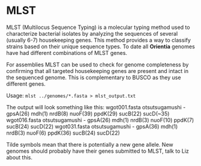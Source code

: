 # MLST
MLST (Multilocus Sequence Typing) is a molecular typing method used to characterize bacterial isolates by analyzing the sequences of several (usually 6-7) housekeeping genes. This method provides a way to classify strains based on their unique sequence types. To date all **Orientia** genomes have had different combinations of MLST genes.

For assemblies MLST can be used to check for genome completeness by confirming that all targeted housekeeping genes are present and intact in the sequenced genome. This is complementary to BUSCO as they use different genes.

Usage:
`mlst ../genomes/*.fasta > mlst_output.txt`

The output will look something like this:
wgot001.fasta        otsutsugamushi  -       gpsA(26)        mdh(1)  nrdB(8) nuoF(39)        ppdK(29)        sucB(22)             sucD(~35)
wgot016.fasta        otsutsugamushi  -       gpsA(26)        mdh(1)  nrdB(3) nuoF(10)        ppdK(7) sucB(24)        sucD(22)
wgot031.fasta        otsutsugamushi  -       gpsA(36)        mdh(1)  nrdB(3) nuoF(6) ppdK(36)        sucB(24)        sucD(22)

Tilde symbols mean that there is potentially a new gene allele. New genomes should probably have their genes submitted to MLST, talk to Liz about this.